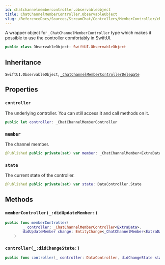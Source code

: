 ```yaml
---
id: chatchannelmembercontroller.observableobject 
title: ChatChannelMemberController.ObservableObject
slug: /ReferenceDocs/Sources/StreamChat/Controllers/MemberController/chatchannelmembercontroller.observableobject
---
```


A wrapper object for `_ChatChannelMemberController` type which makes it possible to use the controller
comfortably in SwiftUI.

``` swift
public class ObservableObject: SwiftUI.ObservableObject 
```

## Inheritance

`SwiftUI.ObservableObject`, [`_ChatChannelMemberControllerDelegate`](ChatChannelMemberControllerDelegate)

## Properties

### `controller`

The underlying controller. You can still access it and call methods on it.

``` swift
public let controller: _ChatChannelMemberController
```

### `member`

The channel member.

``` swift
@Published public private(set) var member: _ChatChannelMember<ExtraData.User>?
```

### `state`

The current state of the controller.

``` swift
@Published public private(set) var state: DataController.State
```

## Methods

### `memberController(_:didUpdateMember:)`

``` swift
public func memberController(
        _ controller: _ChatChannelMemberController<ExtraData>,
        didUpdateMember change: EntityChange<_ChatChannelMember<ExtraData.User>>
    ) 
```

### `controller(_:didChangeState:)`

``` swift
public func controller(_ controller: DataController, didChangeState state: DataController.State) 
```
